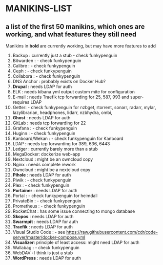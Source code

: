 # MANIKINS-LIST

## a list of the first 50 manikins, which ones are working, and what features they still need

Manikins in **bold** are currently working, but may have more features to add

1. Backup : currently just a stub - check funkypenguin
2. Bitwarden : - check funkypenguin
3. Calibre : - check funkypenguin
4. Ceph : - check funkypenguin
5. Collabora : - check funkypenguin
6. DNS Anchor : probably exists on Docker Hub?
7. **Drupal** : needs LDAP for auth
8. ELK : needs kibana.yml output custom mite for configuration
9. E-mail : needs Traefik tcp forwarding for 25, 587, 993 and super-requires LDAP
10. Getter: - check funkypenguin for nzbget, rtorrent, sonarr, radarr, mylar, lazylibrarian, headphones, lidarr, nzbhydra, ombi,
11. **Ghost** : needs LDAP for auth
12. GitLab : needs tcp forwarding for 22
13. Grafana : - check funkypenguin
14. Huginn : - check funkypenguin
15. Kanboard/Wekan : - check funkypenguin for Kanboard
16. LDAP : needs tcp forwarding for 389, 636, 6443
17. Ledger : currently barely more than a stub
18. MegaDocker: dockerize web-app
19. Nextcloud : might be an owncloud copy
20. Nginx : needs complete rework
21. Owncloud : might be a nextcloud copy
22. **Pihole** : needs LDAP for auth
23. Piwik : - check funkypenguin
24. Plex : - check funkypenguin
25. **Portainer** : needs LDAP for auth
26. Portal : - check funkypenguin for heimdall
27. PrivateBin : - check funkypenguin
28. Prometheus : - check funkypenguin
29. RocketChat : has some issue connecting to mongo database
30. **Skopos** : needs LDAP for auth
31. **Swarmpit** : needs LDAP for auth
32. **Traefik** : needs LDAP for auth
33. Visual Studio Code : - see https://raw.githubusercontent.com/cdr/code-server/master/docker-compose.yml
34. **Visualizer**: principle of least access: might need LDAP for auth
35. Wallabag : - check funkypenguin
36. WebDAV : I think is just a stub
37. **WordPress** : needs LDAP for auth
